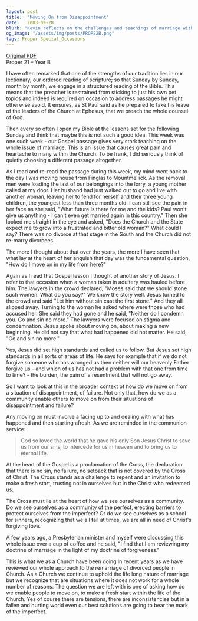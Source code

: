 ```yaml
---
layout: post
title:  "Moving On from Disappointment"
date:   2003-09-28
blurb: "Kevin reflects on the challenges and teachings of marriage within the church, drawing from the lectionary and personal experiences. He emphasizes the importance of facing disappointments and failures, and the role of the church in helping individuals to move on and make fresh starts, underpinned by the doctrine of forgiveness and the redemptive power of the Cross."
og_image: "/assets/img/posts/PROP22B.png"
tags: Proper Special_Occasions
---
```

[Original PDF](/assets/pdf/PROP22B.pdf)    
Proper 21 – Year B

I have often remarked that one of the strengths of our tradition lies in our lectionary, our ordered reading of scripture; so that Sunday by Sunday, month by month, we engage in a structured reading of the Bible. This means that the preacher is restrained from sticking to just his own pet topics and indeed is required on occasion to address passages he might otherwise avoid. It ensures, as St Paul said as he prepared to take his leave of the leaders of the Church at Ephesus, that we preach the whole counsel of God.

Then every so often I open my Bible at the lessons set for the following Sunday and think that maybe this is not such a good idea. This week was one such week - our Gospel passage gives very stark teaching on the whole issue of marriage. This is an issue that causes great pain and heartache to many within the Church. To be frank, I did seriously think of quietly choosing a different passage altogether.

As I read and re-read the passage during this week, my mind went back to the day I was moving house from Finglas to Mountmellick. As the removal men were loading the last of our belongings into the lorry, a young mother called at my door. Her husband had just walked out to go and live with another woman, leaving her to fend for herself and their three young children, the youngest less than three months old. I can still see the pain in her face as she said, "What future is there for me and the kids? Paul won't give us anything - I can't even get married again in this country." Then she looked me straight in the eye and asked, "Does the Church and the State expect me to grow into a frustrated and bitter old woman?" What could I say? There was no divorce at that stage in the South and the Church did not re-marry divorcees.

The more I thought about that over the years, the more I have seen that what lay at the heart of her anguish that day was the fundamental question, "How do I move on in my life from here?"

Again as I read that Gospel lesson I thought of another story of Jesus. I refer to that occasion when a woman taken in adultery was hauled before him. The lawyers in the crowd declared, "Moses said that we should stone such women. What do you say?" We know the story well. Jesus turned to the crowd and said "Let him without sin cast the first stone." And they all slipped away. Turning to the woman he asked where were those who had accused her. She said they had gone and he said, "Neither do I condemn you. Go and sin no more." The lawyers were focused on stigma and condemnation. Jesus spoke about moving on, about making a new beginning. He did not say that what had happened did not matter. He said, "Go and sin no more."

Yes, Jesus did set high standards and called us to follow. But Jesus set high standards in all sorts of areas of life. He says for example that if we do not forgive someone who has wronged us then neither will our heavenly Father forgive us - and which of us has not had a problem with that one from time to time? - the burden, the pain of a resentment that will not go away.

So I want to look at this in the broader context of how do we move on from a situation of disappointment, of failure. Not only that, how do we as a community enable others to move on from their situations of disappointment and failure?

Any moving on must involve a facing up to and dealing with what has happened and then starting afresh. As we are reminded in the communion service:

> God so loved the world that he gave his only Son Jesus Christ
to save us from our sins,
to intercede for us in heaven
and to bring us to eternal life.

At the heart of the Gospel is a proclamation of the Cross, the declaration that there is no sin, no failure, no setback that is not covered by the Cross of Christ. The Cross stands as a challenge to repent and an invitation to make a fresh start, trusting not in ourselves but in the Christ who redeemed us.

The Cross must lie at the heart of how we see ourselves as a community. Do we see ourselves as a community of the perfect, erecting barriers to protect ourselves from the imperfect? Or do we see ourselves as a school for sinners, recognizing that we all fail at times, we are all in need of Christ's forgiving love.

A few years ago, a Presbyterian minister and myself were discussing this whole issue over a cup of coffee and he said, "I find that I am reviewing my doctrine of marriage in the light of my doctrine of forgiveness."

This is what we as a Church have been doing in recent years as we have reviewed our whole approach to the remarriage of divorced people in Church. As a Church we continue to uphold the life long nature of marriage but we recognize that are situations where it does not work for a whole number of reasons. The question we are left with is one of asking how do we enable people to move on, to make a fresh start within the life of the Church. Yes of course there are tensions, there are inconsistencies but in a fallen and hurting world even our best solutions are going to bear the mark of the imperfect.
